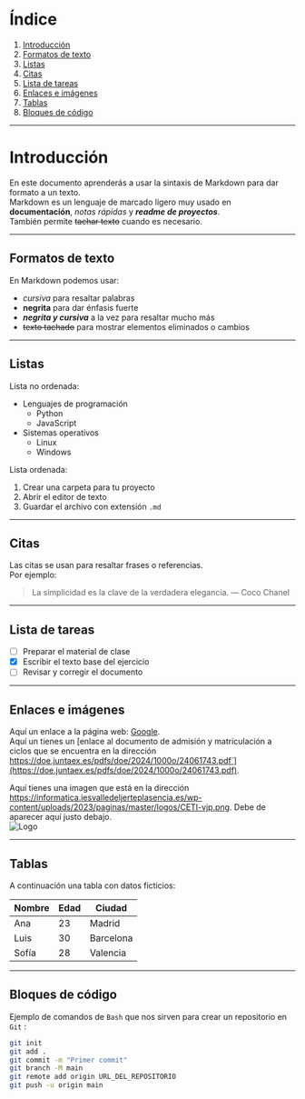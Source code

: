 # Índice
1. [Introducción](#introducción)
2. [Formatos de texto](#formatos-de-texto)
3. [Listas](#listas)
4. [Citas](#citas)
5. [Lista de tareas](#lista-de-tareas)
6. [Enlaces e imágenes](#enlaces-e-imágenes)
7. [Tablas](#tablas)
8. [Bloques de código](#bloques-de-código)

---

# Introducción
En este documento aprenderás a usar la sintaxis de Markdown para dar formato a un texto.  
Markdown es un lenguaje de marcado ligero muy usado en **documentación**, *notas rápidas* y ***readme de proyectos***.  
También permite ~~tachar texto~~ cuando es necesario.  

---

## Formatos de texto
En Markdown podemos usar:  
- *cursiva* para resaltar palabras  
- **negrita** para dar énfasis fuerte  
- ***negrita y cursiva*** a la vez para resaltar mucho más  
- ~~texto tachado~~ para mostrar elementos eliminados o cambios  

---

## Listas
Lista no ordenada:  
- Lenguajes de programación  
    - Python  
    - JavaScript  
- Sistemas operativos  
    - Linux  
    - Windows  

Lista ordenada:  
1. Crear una carpeta para tu proyecto  
2. Abrir el editor de texto  
3. Guardar el archivo con extensión `.md`  

---

## Citas
Las citas se usan para resaltar frases o referencias.  
Por ejemplo:  
> La simplicidad es la clave de la verdadera elegancia. — Coco Chanel  

---

## Lista de tareas
- [ ] Preparar el material de clase  
- [x] Escribir el texto base del ejercicio  
- [ ] Revisar y corregir el documento  

---

## Enlaces e imágenes
Aquí un enlace a la página web: [Google](https://www.google.com).  
Aquí un tienes un [enlace al documento de admisión  y matriculación a ciclos que se encuentra en la dirección https://doe.juntaex.es/pdfs/doe/2024/1000o/24061743.pdf`](https://doe.juntaex.es/pdfs/doe/2024/1000o/24061743.pdf).

 
Aquí tienes una imagen que está en la dirección <https://informatica.iesvalledeljerteplasencia.es/wp-content/uploads/2023/paginas/master/logos/CETI-vjp.png>. Debe de aparecer aquí justo debajo.   
![Logo](https://informatica.iesvalledeljerteplasencia.es/wp-content/uploads/2023/paginas/master/logos/CETI-vjp.png)  

---

## Tablas
A continuación una tabla con datos ficticios:  

| Nombre | Edad | Ciudad |
|--------|------|--------|
| Ana    | 23   | Madrid |
| Luis   | 30   | Barcelona |
| Sofía  | 28   | Valencia |

---

## Bloques de código
Ejemplo de comandos de `Bash` que nos sirven  para crear un repositorio en `Git` :

```bash
git init
git add .
git commit -m "Primer commit"
git branch -M main
git remote add origin URL_DEL_REPOSITORIO
git push -u origin main
```
